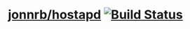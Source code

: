 # [jonnrb/hostapd](https://hub.docker.com/r/jonnrb/hostapd) [![Build Status](https://drone.jonnrb.com/api/badges/jon/network_containers/status.svg?branch=master)](https://drone.jonnrb.com/jon/network_containers)
